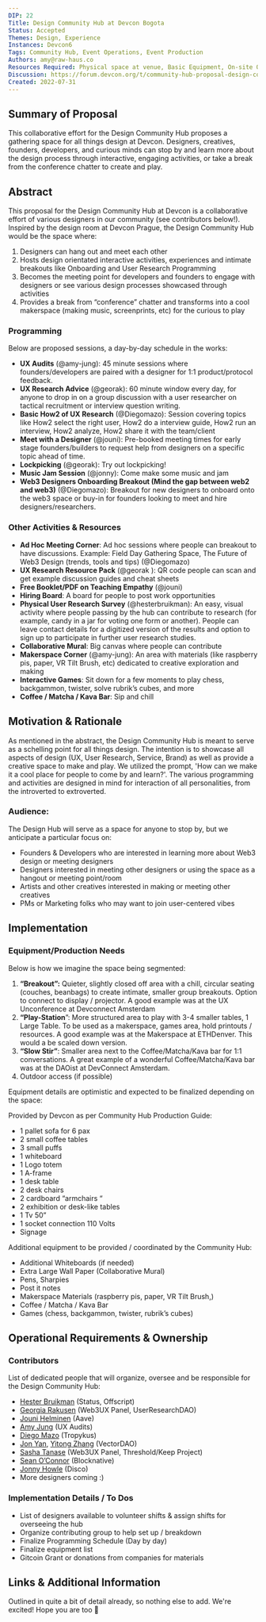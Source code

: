 ```yaml
---
DIP: 22
Title: Design Community Hub at Devcon Bogota
Status: Accepted
Themes: Design, Experience
Instances: Devcon6
Tags: Community Hub, Event Operations, Event Production
Authors: amy@raw-haus.co
Resources Required: Physical space at venue, Basic Equipment, On-site Operations/Technical Point Person to ask questions about setup 
Discussion: https://forum.devcon.org/t/community-hub-proposal-design-community-hub/622
Created: 2022-07-31
---
```


## Summary of Proposal

This collaborative effort for the Design Community Hub proposes a gathering space for all things design at Devcon. Designers, creatives, founders, developers, and curious minds can stop by and learn more about the design process through interactive, engaging activities, or take a break from the conference chatter to create and play.

## Abstract

This proposal for the Design Community Hub at Devcon is a collaborative effort of various designers in our community (see contributors below!). Inspired by the design room at Devcon Prague, the Design Community Hub would be the space where:

1. Designers can hang out and meet each other
2. Hosts design orientated interactive activities, experiences and intimate breakouts like Onboarding and User Research Programming
3. Becomes the meeting point for developers and founders to engage with designers or see various design processes showcased through activities
4. Provides a break from “conference” chatter and transforms into a cool makerspace (making music, screenprints, etc) for the curious to play

### Programming

Below are proposed sessions, a day-by-day schedule in the works:

* **UX Audits** (@amy-jung): 45 minute sessions where founders/developers are paired with a designer for 1:1 product/protocol feedback.
* **UX Research Advice** (@georak): 60 minute window every day, for anyone to drop in on a group discussion with a user researcher on tactical recruitment or interview question writing.
* **Basic How2 of UX Research** (@Diegomazo):  Session covering topics like How2 select the right user, How2 do a interview guide, How2 run an interview, How2 analyze, How2 share it with the team/client 
* **Meet with a Designer** (@jouni): Pre-booked meeting times for early stage founders/builders to request help from designers on a specific topic ahead of time.
* **Lockpicking** (@georak): Try out lockpicking!
* **Music Jam Session** (@jonny): Come make some music and jam
* **Web3 Designers Onboarding Breakout (Mind the gap between web2 and web3)** (@Diegomazo): Breakout for new designers to onboard onto the web3 space or buy-in for founders looking to meet and hire designers/researchers.

### Other Activities & Resources

* **Ad Hoc Meeting Corner**: Ad hoc sessions where people can breakout to have discussions. Example: Field Day Gathering Space, The Future of Web3 Design (trends, tools and tips) (@Diegomazo)
* **UX Research Resource Pack** (@georak ): QR code people can scan and get example discussion guides and cheat sheets
* **Free Booklet/PDF on Teaching Empathy** (@jouni)
* **Hiring Board**: A board for people to post work opportunities
* **Physical User Research Survey** (@hesterbruikman): An easy, visual activity where people passing by the hub can contribute to research (for example, candy in a jar for voting one form or another). People can leave contact details for a digitized version of the results and option to sign up to participate in further user research studies.
* **Collaborative Mural**: Big canvas where people can contribute
* **Makerspace Corner** (@amy-jung): An area with materials (like raspberry pis, paper, VR Tilt Brush, etc) dedicated to creative exploration and making
* **Interactive Games**: Sit down for a few moments to play chess, backgammon, twister, solve rubrik’s cubes, and more
* **Coffee / Matcha / Kava Bar**: Sip and chill


## Motivation & Rationale

As mentioned in the abstract, the Design Community Hub is meant to serve as a schelling point for all things design. The intention is to showcase all aspects of design (UX, User Research, Service, Brand) as well as provide a creative space to make and play. We utilized the prompt, 'How can we make it a cool place for people to come by and learn?'. The various programming and activities are designed in mind for interaction of all personalities, from the introverted to extroverted.

### Audience:

The Design Hub will serve as a space for anyone to stop by, but we anticipate a particular focus on:

* Founders & Developers who are interested in learning more about Web3 design or meeting designers
* Designers interested in meeting other designers or using the space as a hangout or meeting point/room
* Artists and other creatives interested in making or meeting other creatives
* PMs or Marketing folks who may want to join user-centered vibes


## Implementation

### Equipment/Production Needs

Below is how we imagine the space being segmented:

1. **“Breakout”:** Quieter, slightly closed off area with a chill, circular seating (couches, beanbags) to create intimate, smaller group breakouts. Option to connect to display / projector. A good example was at the UX Unconference at Devconnect Amsterdam
2. **“Play-Station**”: More structured area to play with 3-4 smaller tables, 1 Large Table. To be used as a makerspace, games area, hold printouts / resources. A good example was at the Makerspace at ETHDenver. This would a be scaled down version.
3. **“Slow Stir”**: Smaller area next to the Coffee/Matcha/Kava bar for 1:1 conversations. A great example of a wonderful Coffee/Matcha/Kava bar was at the DAOist at DevConnect Amsterdam. 
4. Outdoor access (if possible)

Equipment details are optimistic and expected to be finalized depending on the space:

Provided by Devcon as per Community Hub Production Guide:
- 1 pallet sofa for 6 pax
- 2 small coffee tables
- 3 small puffs
- 1 whiteboard
- 1 Logo totem
- 1 A-frame
- 1 desk table
- 2 desk chairs
- 2 cardboard “armchairs “
- 2 exhibition or desk-like tables
- 1 Tv 50”
- 1 socket connection 110 Volts
- Signage

Additional equipment to be provided / coordinated by the Community Hub:

- Additional Whiteboards (if needed)
- Extra Large Wall Paper (Collaborative Mural)
- Pens, Sharpies
- Post it notes
- Makerspace Materials (raspberry pis, paper, VR Tilt Brush,)
- Coffee / Matcha / Kava Bar
- Games (chess, backgammon, twister, rubrik’s cubes)

## Operational Requirements & Ownership

### Contributors

List of dedicated people that will organize, oversee and be responsible for the Design Community Hub:

* [Hester Bruikman](https://twitter.com/hesterbruikman) (Status, Offscript)
* [Georgia Rakusen](https://twitter.com/G_Rak) (Web3UX Panel, UserResearchDAO)
* [Jouni Helminen](https://twitter.com/dharmaone) (Aave)
* [Amy Jung](https://twitter.com/itsamyjung) (UX Audits)
* [Diego Mazo](https://twitter.com/dmazorosete) (Tropykus)
* [Jon Yan](https://twitter.com/jonjyan), [Yitong Zhang](https://twitter.com/zhayitong) (VectorDAO)
* [Sasha Tanase](https://twitter.com/sasha_tanase) (Web3UX Panel, Threshold/Keep Project)
* [Sean O’Connor](https://twitter.com/aseoconnor) (Blocknative)
* [Jonny Howle](https://twitter.com/JonnyHowle) (Disco)
* More designers coming :)

### Implementation Details / To Dos
* List of designers available to volunteer shifts & assign shifts for overseeing the hub
* Organize contributing group to help set up / breakdown
* Finalize Programming Schedule (Day by day)
* Finalize equipment list
* Gitcoin Grant or donations from companies for materials

## Links & Additional Information
Outlined in quite a bit of detail already, so nothing else to add. We're excited! Hope you are too :smiling_face_with_three_hearts:
